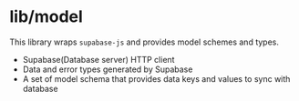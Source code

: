 # lib/model

This library wraps `supabase-js` and provides model schemes and types.

- Supabase(Database server) HTTP client
- Data and error types generated by Supabase
- A set of model schema that provides data keys and values to sync with database
